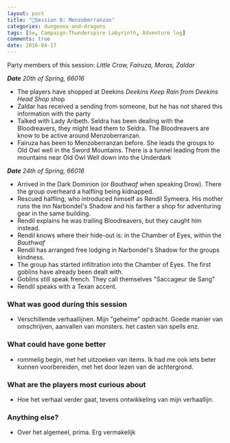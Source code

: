```yaml
---
layout: post
title: "🐲Session 8: Menzoberranzan"
categories: dungeons-and-dragons
tags: [5e, Campaign-Thunderspire Labyrinth, Adventure log]
comments: true
date: 2016-04-17
---
```


Party members of this session: _Little Crow, Fairuza, Moras, Zaldar_

_**Date** 20th of Spring, 66016_

- The players have shopped at Deekins _Deekins Keep Rain from Deekins Head Shop_ shop
- Zaldar has received a sending from someone, but he has not shared this information with the party
- Talked with Lady Aribeth. Seldra has been dealing with the Bloodreavers, they might lead them to Seldra. The Bloodreavers are know to be active around Menzoberranzan.
- Fairuza has been to Menzoberranzan before. She leads the groups to Old Owl well in the Sword Mountains. There is a tunnel leading from the mountains near Old Owl Well down into the Underdark

_**Date** 24th of Spring, 66016_

- Arrived in the Dark Dominion (or _Bauthwaf_ when speaking Drow). There the group overheard a halfling being kidnapped.
- Rescued halfling, who introduced himself as Rendil Symeera. His mother runs the inn Narbondel's Shadow and his farther a shop for adventuring gear in the same building. 
- Rendil explains he was trailing Bloodreavers, but they caught him instead.
- Rendil knows where their hide-out is: in the Chamber of Eyes, within the _Bauthwaf_
- Rendil has arranged free lodging in Narbondel's Shadow for the groups kindness.
- The group has started infiltration into the Chamber of Eyes. The first goblins have already been dealt with.
- Goblins still speak french. They call themselves "Saccageur de Sang"
- Rendil speaks with a Texan accent.   

### What was good during this session

- Verschillende verhaallijnen. Mijn "geheime" opdracht. Goede manier van omschrijven, aanvallen van monsters. het casten van spells enz.

### What could have gone better

- rommelig begin, met het uitzoeken van items.  Ik had me ook iets beter kunnen voorbereiden, met het door lezen van de achtergrond.

### What are the players most curious about

- Hoe het verhaal verder gaat, tevens ontwikkeling van mijn verhaallijn.

### Anything else?

- Over het algemeel, prima. Erg vermakelijk
